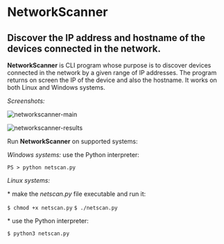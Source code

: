 # NetworkScanner
Discover the IP address and hostname of the devices connected in the network.
---

**NetworkScanner** is CLI program whose purpose is to discover devices connected in the network by a given range of IP addresses. The program returns on screen the IP of the device and also the hostname. It works on both Linux and Windows systems.

*Screenshots:*

![networkscanner-main](https://github.com/user-attachments/assets/fd528d77-4fae-4657-9c2c-5789a7384433)

![networkscanner-results](https://github.com/user-attachments/assets/bc2fb061-5af0-45b7-9974-1a8483491f54)


Run **NetworkScanner** on supported systems:

*Windows systems:* use the Python interpreter:

`PS > python netscan.py`

*Linux systems:*

\* make the *netscan.py* file executable and run it:

`$ chmod +x netscan.py`
`$ ./netscan.py`

\* use the Python interpreter:

`$ python3 netscan.py`

